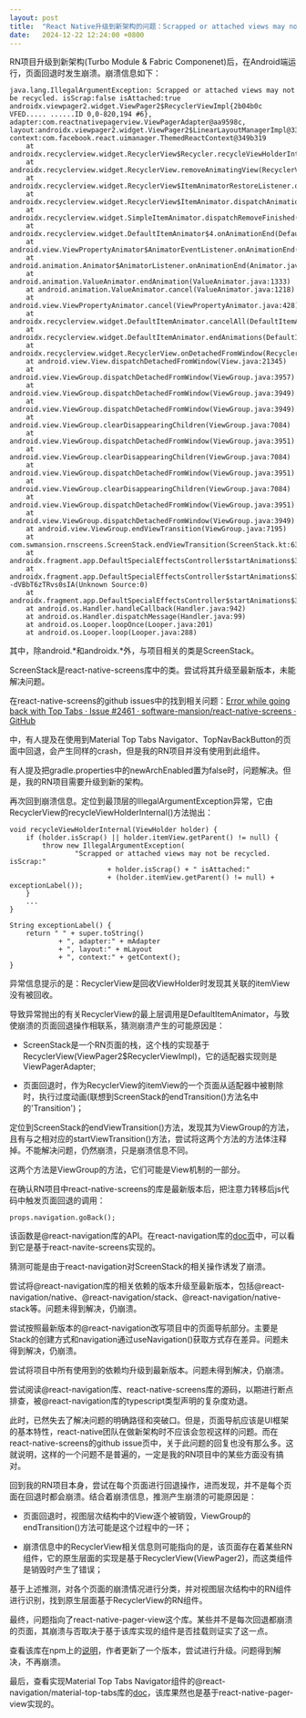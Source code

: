```yaml
---
layout: post
title:  "React Native升级到新架构的问题：Scrapped or attached views may not be recycled"
date:   2024-12-22 12:24:00 +0800
---
```


RN项目升级到新架构(Turbo Module & Fabric Componenet)后，在Android端运行，页面回退时发生崩溃。崩溃信息如下：

```
java.lang.IllegalArgumentException: Scrapped or attached views may not be recycled. isScrap:false isAttached:true androidx.viewpager2.widget.ViewPager2$RecyclerViewImpl{2b04b0c VFED..... ......ID 0,0-820,194 #6}, adapter:com.reactnativepagerview.ViewPagerAdapter@aa9598c, layout:androidx.viewpager2.widget.ViewPager2$LinearLayoutManagerImpl@335cc55, context:com.facebook.react.uimanager.ThemedReactContext@349b319
	at androidx.recyclerview.widget.RecyclerView$Recycler.recycleViewHolderInternal(RecyclerView.java:7071)
	at androidx.recyclerview.widget.RecyclerView.removeAnimatingView(RecyclerView.java:1597)
	at androidx.recyclerview.widget.RecyclerView$ItemAnimatorRestoreListener.onAnimationFinished(RecyclerView.java:13655)
	at androidx.recyclerview.widget.RecyclerView$ItemAnimator.dispatchAnimationFinished(RecyclerView.java:14157)
	at androidx.recyclerview.widget.SimpleItemAnimator.dispatchRemoveFinished(SimpleItemAnimator.java:286)
	at androidx.recyclerview.widget.DefaultItemAnimator$4.onAnimationEnd(DefaultItemAnimator.java:216)
	at android.view.ViewPropertyAnimator$AnimatorEventListener.onAnimationEnd(ViewPropertyAnimator.java:1115)
	at android.animation.Animator$AnimatorListener.onAnimationEnd(Animator.java:600)
	at android.animation.ValueAnimator.endAnimation(ValueAnimator.java:1333)
	at android.animation.ValueAnimator.cancel(ValueAnimator.java:1218)
	at android.view.ViewPropertyAnimator.cancel(ViewPropertyAnimator.java:428)
	at androidx.recyclerview.widget.DefaultItemAnimator.cancelAll(DefaultItemAnimator.java:649)
	at androidx.recyclerview.widget.DefaultItemAnimator.endAnimations(DefaultItemAnimator.java:639)
	at androidx.recyclerview.widget.RecyclerView.onDetachedFromWindow(RecyclerView.java:3424)
	at android.view.View.dispatchDetachedFromWindow(View.java:21345)
	at android.view.ViewGroup.dispatchDetachedFromWindow(ViewGroup.java:3957)
	at android.view.ViewGroup.dispatchDetachedFromWindow(ViewGroup.java:3949)
	at android.view.ViewGroup.dispatchDetachedFromWindow(ViewGroup.java:3949)
	at android.view.ViewGroup.clearDisappearingChildren(ViewGroup.java:7084)
	at android.view.ViewGroup.dispatchDetachedFromWindow(ViewGroup.java:3951)
	at android.view.ViewGroup.clearDisappearingChildren(ViewGroup.java:7084)
	at android.view.ViewGroup.dispatchDetachedFromWindow(ViewGroup.java:3951)
	at android.view.ViewGroup.clearDisappearingChildren(ViewGroup.java:7084)
	at android.view.ViewGroup.dispatchDetachedFromWindow(ViewGroup.java:3951)
	at android.view.ViewGroup.dispatchDetachedFromWindow(ViewGroup.java:3949)
	at android.view.ViewGroup.endViewTransition(ViewGroup.java:7195)
	at com.swmansion.rnscreens.ScreenStack.endViewTransition(ScreenStack.kt:63)
	at androidx.fragment.app.DefaultSpecialEffectsController$startAnimations$3.onAnimationEnd$lambda$0(DefaultSpecialEffectsController.kt:272)
	at androidx.fragment.app.DefaultSpecialEffectsController$startAnimations$3.$r8$lambda$ZytGaoJ8By--dVBbT6zTRvs0sIA(Unknown Source:0)
	at androidx.fragment.app.DefaultSpecialEffectsController$startAnimations$3$$ExternalSyntheticLambda0.run(D8$$SyntheticClass:0)
	at android.os.Handler.handleCallback(Handler.java:942)
	at android.os.Handler.dispatchMessage(Handler.java:99)
	at android.os.Looper.loopOnce(Looper.java:201)
	at android.os.Looper.loop(Looper.java:288)
```

其中，除android.\*和androidx.\*外，与项目相关的类是ScreenStack。

ScreenStack是react-native-screens库中的类。尝试将其升级至最新版本，未能解决问题。

在react-native-screens的github issues中的找到相关问题：[Error while going back with Top Tabs · Issue #2461 · software-mansion/react-native-screens · GitHub](https://github.com/software-mansion/react-native-screens/issues/2461)

中，有人提及在使用到Material Top Tabs Navigator、TopNavBackButton的页面中回退，会产生同样的crash，但是我的RN项目并没有使用到此组件。

有人提及把gradle.properties中的newArchEnabled置为false时，问题解决。但是，我的RN项目需要升级到新的架构。

再次回到崩溃信息。定位到最顶层的IllegalArgumentException异常，它由RecyclerView的recycleViewHolderInternal()方法抛出：

```
void recycleViewHolderInternal(ViewHolder holder) {
	if (holder.isScrap() || holder.itemView.getParent() != null) {
		throw new IllegalArgumentException(
				"Scrapped or attached views may not be recycled. isScrap:"
						+ holder.isScrap() + " isAttached:"
						+ (holder.itemView.getParent() != null) + exceptionLabel());
	}
	...
}

String exceptionLabel() {
	return " " + super.toString()
			+ ", adapter:" + mAdapter
			+ ", layout:" + mLayout
			+ ", context:" + getContext();
}
```

异常信息提示的是：RecyclerView是回收ViewHolder时发现其关联的itemView没有被回收。

导致异常抛出的有关RecyclerView的最上层调用是DefaultItemAnimator，与致使崩溃的页面回退操作相联系，猜测崩溃产生的可能原因是：

- ScreenStack是一个RN页面的栈，这个栈的实现基于RecyclerView(ViewPager2$RecyclerViewImpl)，它的适配器实现则是ViewPagerAdapter;

- 页面回退时，作为RecyclerView的itemView的一个页面从适配器中被剔除时，执行过度动画(联想到ScreenStack的endTransition()方法名中的'Transition')；

定位到ScreenStack的endViewTransition()方法，发现其为ViewGroup的方法，且有与之相对应的startViewTransition()方法，尝试将这两个方法的方法体注释掉。不能解决问题，仍然崩溃，只是崩溃信息不同。

这两个方法是ViewGroup的方法，它们可能是View机制的一部分。

在确认RN项目中react-native-screens的库是最新版本后，把注意力转移后js代码中触发页面回退的调用：

```
props.navigation.goBack();
```

该函数是@react-navigation库的API。在react-navigation库的[doc页](https://reactnavigation.org/docs/getting-started/)中，可以看到它是基于react-navite-screens实现的。

猜测可能是由于react-navigation对ScreenStack的相关操作诱发了崩溃。

尝试将@react-navigation库的相关依赖的版本升级至最新版本，包括@react-navigation/native、@react-navigation/stack、@react-navigation/native-stack等。问题未得到解决，仍崩溃。

尝试按照最新版本的@react-navigation改写项目中的页面导航部分。主要是Stack的创建方式和navigation通过useNavigation()获取方式存在差异。问题未得到解决，仍崩溃。

尝试将项目中所有使用到的依赖均升级到最新版本。问题未得到解决，仍崩溃。

尝试阅读@react-navigation库、react-native-screens库的源码，以期进行断点排查，被@react-navigation库的typescript类型声明的复杂度劝退。

此时，已然失去了解决问题的明确路径和突破口。但是，页面导航应该是UI框架的基本特性，react-native团队在做新架构时不应该会忽视这样的问题。而在react-native-screens的github issue页中，关于此问题的回复也没有那么多。这就说明，这样的一个问题不是普遍的，一定是我的RN项目中的某些方面没有搞对。

回到我的RN项目本身，尝试在每个页面进行回退操作，进而发现，并不是每个页面在回退时都会崩溃。结合着崩溃信息，推测产生崩溃的可能原因是：

- 页面回退时，视图层次结构中的View逐个被销毁，ViewGroup的endTransition()方法可能是这个过程中的一环；

- 崩溃信息中的RecyclerView相关信息则可能指向的是，该页面存在着某些RN组件，它的原生层面的实现是基于RecyclerView(ViewPager2)，而这类组件是销毁时产生了错误；

基于上述推测，对各个页面的崩溃情况进行分类，并对视图层次结构中的RN组件进行识别，找到原生层面基于RecyclerView的RN组件。

最终，问题指向了react-native-pager-view这个库。某些并不是每次回退都崩溃的页面，其崩溃与否取决于基于该库实现的组件是否挂载则证实了这一点。

查看该库在npm上的[说明](https://npmmirror.com/package/react-native-pager-view?version=6.6.1)，作者更新了一个版本，尝试进行升级。问题得到解决，不再崩溃。

最后，查看实现Material Top Tabs Navigator组件的@react-navigation/material-top-tabs库的[doc](https://reactnavigation.org/docs/material-top-tab-navigator)，该库果然也是基于react-native-pager-view实现的。